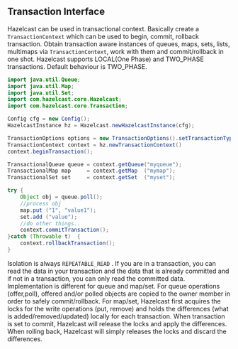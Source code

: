 
## Transaction Interface

Hazelcast can be used in transactional context. Basically create a `TransactionContext` which can be used to begin, commit, rollback transaction. Obtain transaction aware instances of queues, maps, sets, lists, multimaps via `TransactionContext`, work with them and commit/rollback in one shot. Hazelcast supports LOCAL(One Phase) and TWO\_PHASE transactions. Default behaviour is TWO\_PHASE.

```java
import java.util.Queue;
import java.util.Map;
import java.util.Set;
import com.hazelcast.core.Hazelcast;
import com.hazelcast.core.Transaction; 

Config cfg = new Config();
HazelcastInstance hz = Hazelcast.newHazelcastInstance(cfg);

TransactionOptions options = new TransactionOptions().setTransactionType(TransactionType.LOCAL);
TransactionContext context = hz.newTransactionContext()
context.beginTransaction();

TransactionalQueue queue = context.getQueue("myqueue");
TransactionalMap map     = context.getMap  ("mymap");
TransactionalSet set     = context.getSet  ("myset");

try {
    Object obj = queue.poll();
    //process obj
    map.put ("1", "value1");
    set.add ("value");
    //do other things..
    context.commitTransaction();
}catch (Throwable t)  {
    context.rollbackTransaction();
}
```
Isolation is always `REPEATABLE_READ` . If you are in a transaction, you can read the data in your transaction and the data that is already committed and if not in a transaction, you can only read the committed data. Implementation is different for queue and map/set. For queue operations (offer,poll), offered and/or polled objects are copied to the owner member in order to safely commit/rollback. For map/set, Hazelcast first acquires the locks for the write operations (put, remove) and holds the differences (what is added/removed/updated) locally for each transaction. When transaction is set to commit, Hazelcast will release the locks and apply the differences. When rolling back, Hazelcast will simply releases the locks and discard the differences.
